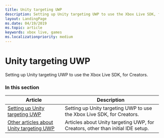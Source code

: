 ```yaml
---
title: Unity targeting UWP
description: Setting up Unity targeting UWP to use the Xbox Live SDK, for Creators.
layout: LandingPage
ms.date: 04/19/2019
ms.topic: article
keywords: xbox live, games
ms.localizationpriority: medium
---
```


# Unity targeting UWP

Setting up Unity targeting UWP to use the Xbox Live SDK, for Creators.


### In this section

| Article | Description |
|---------|-------------|
| [Setting up Unity targeting UWP](unity-uwp-cr.md) | Setting up Unity targeting UWP to use the Xbox Live SDK, for Creators. |
| [Other articles about Unity targeting UWP](other/index.md) | Articles about Unity targeting UWP, for Creators, other than initial IDE setup. |
